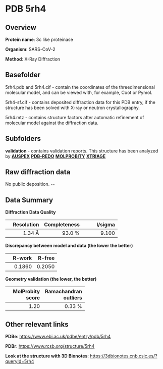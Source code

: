 # PDB 5rh4

## Overview

**Protein name**: 3c like proteinase

**Organism**: SARS-CoV-2

**Method**: X-Ray Diffraction

## Basefolder

5rh4.pdb and 5rh4.cif - contain the coordinates of the threedimensional molecular model, and can be viewed with, for example, Coot or Pymol.

5rh4-sf.cif - contains deposited diffraction data for this PDB entry, if the structure has been solved with X-ray or neutron crystallography.

5rh4.mtz - contains structure factors after automatic refinement of molecular model against the diffraction data.

## Subfolders





**validation** - contains validation reports. This structure has been analyzed by [**AUSPEX**](https://github.com/thorn-lab/coronavirus_structural_task_force/tree/master/pdb/3c_like_proteinase/SARS-CoV-2/5rh4/validation/auspex) [**PDB-REDO**](https://github.com/thorn-lab/coronavirus_structural_task_force/tree/master/pdb/3c_like_proteinase/SARS-CoV-2/5rh4/validation/pdb-redo) [**MOLPROBITY**](https://github.com/thorn-lab/coronavirus_structural_task_force/tree/master/pdb/3c_like_proteinase/SARS-CoV-2/5rh4/validation/molprobity) [**XTRIAGE**](https://github.com/thorn-lab/coronavirus_structural_task_force/blob/master/pdb/3c_like_proteinase/SARS-CoV-2/5rh4/validation/Xtriage_output.log) 

## Raw diffraction data

No public deposition. --<br> 

## Data Summary
**Diffraction Data Quality**

|   | Resolution | Completeness| I/sigma |
|---|-------------:|----------------:|--------------:|
|   |1.34 Å|93.0  %|<img width=50/>9.100|

**Discrepancy between model and data (the lower the better)**

|   | **R-work**| **R-free**   
|---|-------------:|----------------:|           
||  0.1860|  0.2050|

**Geometry validation (the lower, the better)**

|   |**MolProbity<br>score**| **Ramachandran<br>outliers** 
|---|-------------:|----------------:|
||  1.20|  0.33 %|

 

 



## Other relevant links 
**PDBe**:  https://www.ebi.ac.uk/pdbe/entry/pdb/5rh4
 
**PDBr**: https://www.rcsb.org/structure/5rh4 

**Look at the structure with 3D Bionotes**: https://3dbionotes.cnb.csic.es/?queryId=5rh4

